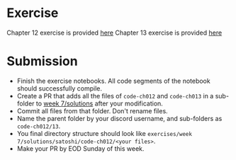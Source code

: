 # Exercise

Chapter 12 exercise is provided [here](https://github.com/jimmysong/programmingbitcoin/tree/master/code-ch012)
Chapter 13 exercise is provided [here](https://github.com/jimmysong/programmingbitcoin/tree/master/code-ch013)


# Submission

- Finish the exercise notebooks. All code segments of the notebook should successfully compile.
- Create a PR that adds all the files of `code-ch012` and `code-ch013` in a sub-folder to [week 7/solutions](/exercises/week%207/solutions/) after your modification.
- Commit all files from that folder. Don't rename files.
- Name the parent folder by your discord username, and sub-folders as `code-ch012/13`.
- You final directory structure should look like `exercises/week 7/solutions/satoshi/code-ch012/<your files>`.
- Make your PR by EOD Sunday of this week.
